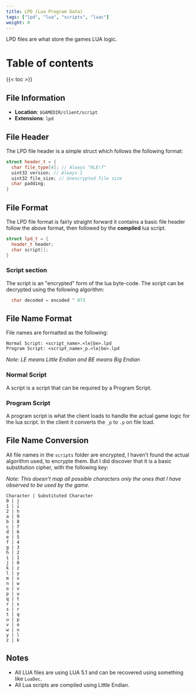 ```yaml
---
title: LPD (Lua Program Data)
tags: ["lpd", "lua", "scripts", "luac"]
weight: 0
---
```


LPD files are what store the games LUA logic.

# Table of contents

{{< toc >}}

## File Information

- **Location**: `$GAMEDIR/client/script`
- **Extensions**: `lpd`

## File Header

The LPD file header is a simple struct which follows the following format:

```cpp
struct header_t = {
  char file_type[4]; // Always "RLE\f"
  uint32 version; // Always 1
  uint32 file_size; // Unencrypted file size
  char padding;
}
```

## File Format

The LPD file format is fairly straight forward it contains a basic file header follow the above format,
then followed by the **compiled** lua script.

```cpp
struct lpd_t = {
  header_t header;
  char script[];
}
```

### Script section

The script is an "encrypted" form of the lua byte-code. The script can be decrypted using the following algorithm:

```cpp
  char decoded = encoded ^ 073
```

## File Name Format

File names are formatted as the following:
```
Normal Script: <script_name>.<le|be>.lpd
Program Script: <script_name>_p.<le|be>.lpd
```
_Note: LE means Little Endian and BE means Big Endian_

### Normal Script

A script is a script that can be required by a Program Script.

### Program Script

A program script is what the client loads to handle the actual game logic for the lua script. In the client it converts the `_p` to `.p` on file load.

## File Name Conversion

All file names in the `scripts` folder are encrypted, I haven't found the actual algorithm used, to encrypte them. But I did discover that it is a basic substitution cipher, with the following key:

_Note: This doesn't map all possible characters only the ones that I have observed to be used by the game._

```
Character | Substituted Character
0 | j
1 | i
2 | h
a | 9
b | 8
c | 7
d | 6
e | 5
f | 4
g | 3
h | 2
i | 1
j | 0
k | z
l | y
m | x
n | w
o | v
p | u
q | t
r | s
s | r
t | q
u | p
v | o
w | n
y | l
z | k
```

## Notes

- All LUA files are using LUA 5.1 and can be recovered using something like `LuaDec`.
- All Lua scripts are compiled using Little Endian.